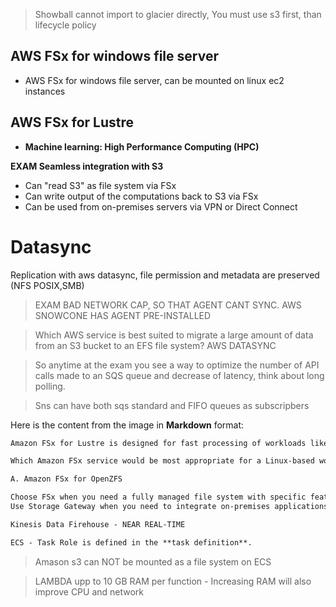 > Showball cannot import to glacier directly, You must use s3 first, than lifecycle policy

## AWS FSx for windows file server
- AWS FSx for windows file server, can be mounted on linux ec2 instances


## AWS FSx for Lustre

- **Machine learning: High Performance Computing (HPC)**

**EXAM Seamless integration with S3**

- Can "read S3" as file system via FSx
- Can write output of the computations back to S3 via FSx
- Can be used from on-premises servers via VPN or Direct Connect



# Datasync
Replication with aws datasync, file permission and metadata are preserved (NFS POSIX,SMB)
> EXAM BAD NETWORK CAP, SO THAT AGENT CANT SYNC. AWS SNOWCONE HAS AGENT PRE-INSTALLED


>Which AWS service is best suited to migrate a large amount of data from an S3 bucket to an EFS file system? AWS DATASYNC

> So anytime at the exam you see a way to optimize the number of API calls made to an SQS queue and decrease of latency, think about long polling.


>Sns can have both sqs standard and FIFO queues as subscripbers

Here is the content from the image in **Markdown** format:


```markdown
Amazon FSx for Lustre is designed for fast processing of workloads like machine learning and high-performance computing. It can be linked directly to data in Amazon S3.
```

```markdown
Which Amazon FSx service would be most appropriate for a Linux-based workload that requires advanced data management features like snapshots, cloning, and data compression?

A. Amazon FSx for OpenZFS
```


```markdown
Choose FSx when you need a fully managed file system with specific features and protocol support.
Use Storage Gateway when you need to integrate on-premises applications with AWS storage without significant changes to your existing infrastructure.
```


```markdown
Kinesis Data Firehouse - NEAR REAL-TIME
```
```markdown
ECS - Task Role is defined in the **task definition**.

```

> Amason s3 can NOT be mounted as a file system on ECS

> LAMBDA  upp to 10 GB RAM per function - Increasing RAM will also improve CPU and network
